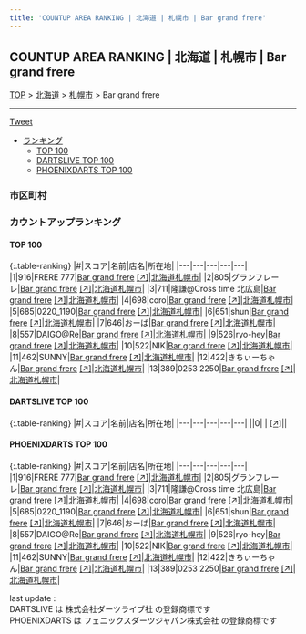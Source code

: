 ```yaml
---
title: 'COUNTUP AREA RANKING | 北海道 | 札幌市 | Bar grand frere'
---
```

## COUNTUP AREA RANKING | 北海道 | 札幌市 | Bar grand frere

[TOP](/darts/rank/) > [北海道](/darts/rank/北海道/) > [札幌市](/darts/rank/北海道/札幌市/) > Bar grand frere

___

<a href="https://twitter.com/share?ref_src=twsrc%5Etfw" data-text="COUNTUP AREA RANKING | 北海道札幌市Bar grand frere" class="twitter-share-button" data-hashtags="DARTSLIVE,PHOENIXDARTS,darts,ダーツ" data-show-count="false">Tweet</a>

* [ランキング](#カウントアップランキング)
    * [TOP 100](#top-100)
    * [DARTSLIVE TOP 100](#dartslive-top-100)
    * [PHOENIXDARTS TOP 100](#phoenixdarts-top-100)

### 市区町村

<ul>

</ul>

### カウントアップランキング

#### TOP 100



{:.table-ranking}
|#|スコア|名前|店名|所在地|
|---|---|---|---|---|
|1|916|<span class="rank-name-pd">FRERE 777</span>|<a href="/darts/rank/shops/47048.html">Bar grand frere</a> <a href="https://vs.phoenixdarts.com/jp/shop/shopDetailInfo/s_47048?s_seq=47048">[↗]</a>|<a href="/darts/rank/北海道/札幌市">北海道札幌市</a>|
|2|805|<span class="rank-name-pd">グランフレーレ</span>|<a href="/darts/rank/shops/47048.html">Bar grand frere</a> <a href="https://vs.phoenixdarts.com/jp/shop/shopDetailInfo/s_47048?s_seq=47048">[↗]</a>|<a href="/darts/rank/北海道/札幌市">北海道札幌市</a>|
|3|711|<span class="rank-name-pd">隆謙@Cross time 北広島</span>|<a href="/darts/rank/shops/47048.html">Bar grand frere</a> <a href="https://vs.phoenixdarts.com/jp/shop/shopDetailInfo/s_47048?s_seq=47048">[↗]</a>|<a href="/darts/rank/北海道/札幌市">北海道札幌市</a>|
|4|698|<span class="rank-name-pd">coro</span>|<a href="/darts/rank/shops/47048.html">Bar grand frere</a> <a href="https://vs.phoenixdarts.com/jp/shop/shopDetailInfo/s_47048?s_seq=47048">[↗]</a>|<a href="/darts/rank/北海道/札幌市">北海道札幌市</a>|
|5|685|<span class="rank-name-pd">0220_1190</span>|<a href="/darts/rank/shops/47048.html">Bar grand frere</a> <a href="https://vs.phoenixdarts.com/jp/shop/shopDetailInfo/s_47048?s_seq=47048">[↗]</a>|<a href="/darts/rank/北海道/札幌市">北海道札幌市</a>|
|6|651|<span class="rank-name-pd">shun</span>|<a href="/darts/rank/shops/47048.html">Bar grand frere</a> <a href="https://vs.phoenixdarts.com/jp/shop/shopDetailInfo/s_47048?s_seq=47048">[↗]</a>|<a href="/darts/rank/北海道/札幌市">北海道札幌市</a>|
|7|646|<span class="rank-name-pd">おーば</span>|<a href="/darts/rank/shops/47048.html">Bar grand frere</a> <a href="https://vs.phoenixdarts.com/jp/shop/shopDetailInfo/s_47048?s_seq=47048">[↗]</a>|<a href="/darts/rank/北海道/札幌市">北海道札幌市</a>|
|8|557|<span class="rank-name-pd">DAIGO@Re</span>|<a href="/darts/rank/shops/47048.html">Bar grand frere</a> <a href="https://vs.phoenixdarts.com/jp/shop/shopDetailInfo/s_47048?s_seq=47048">[↗]</a>|<a href="/darts/rank/北海道/札幌市">北海道札幌市</a>|
|9|526|<span class="rank-name-pd">ryo-hey</span>|<a href="/darts/rank/shops/47048.html">Bar grand frere</a> <a href="https://vs.phoenixdarts.com/jp/shop/shopDetailInfo/s_47048?s_seq=47048">[↗]</a>|<a href="/darts/rank/北海道/札幌市">北海道札幌市</a>|
|10|522|<span class="rank-name-pd">NIK</span>|<a href="/darts/rank/shops/47048.html">Bar grand frere</a> <a href="https://vs.phoenixdarts.com/jp/shop/shopDetailInfo/s_47048?s_seq=47048">[↗]</a>|<a href="/darts/rank/北海道/札幌市">北海道札幌市</a>|
|11|462|<span class="rank-name-pd">SUNNY</span>|<a href="/darts/rank/shops/47048.html">Bar grand frere</a> <a href="https://vs.phoenixdarts.com/jp/shop/shopDetailInfo/s_47048?s_seq=47048">[↗]</a>|<a href="/darts/rank/北海道/札幌市">北海道札幌市</a>|
|12|422|<span class="rank-name-pd">きちぃーちゃん</span>|<a href="/darts/rank/shops/47048.html">Bar grand frere</a> <a href="https://vs.phoenixdarts.com/jp/shop/shopDetailInfo/s_47048?s_seq=47048">[↗]</a>|<a href="/darts/rank/北海道/札幌市">北海道札幌市</a>|
|13|389|<span class="rank-name-pd">0253 2250</span>|<a href="/darts/rank/shops/47048.html">Bar grand frere</a> <a href="https://vs.phoenixdarts.com/jp/shop/shopDetailInfo/s_47048?s_seq=47048">[↗]</a>|<a href="/darts/rank/北海道/札幌市">北海道札幌市</a>|


#### DARTSLIVE TOP 100



{:.table-ranking}
|#|スコア|名前|店名|所在地|
|---|---|---|---|---|
||0|<span class="rank-name-dl"> </span>|<a href="/darts/rank/shops/.html"></a> <a href="">[↗]</a>|<a href="/darts/rank//"></a>|


#### PHOENIXDARTS TOP 100



{:.table-ranking}
|#|スコア|名前|店名|所在地|
|---|---|---|---|---|
|1|916|<span class="rank-name-pd">FRERE 777</span>|<a href="/darts/rank/shops/47048.html">Bar grand frere</a> <a href="https://vs.phoenixdarts.com/jp/shop/shopDetailInfo/s_47048?s_seq=47048">[↗]</a>|<a href="/darts/rank/北海道/札幌市">北海道札幌市</a>|
|2|805|<span class="rank-name-pd">グランフレーレ</span>|<a href="/darts/rank/shops/47048.html">Bar grand frere</a> <a href="https://vs.phoenixdarts.com/jp/shop/shopDetailInfo/s_47048?s_seq=47048">[↗]</a>|<a href="/darts/rank/北海道/札幌市">北海道札幌市</a>|
|3|711|<span class="rank-name-pd">隆謙@Cross time 北広島</span>|<a href="/darts/rank/shops/47048.html">Bar grand frere</a> <a href="https://vs.phoenixdarts.com/jp/shop/shopDetailInfo/s_47048?s_seq=47048">[↗]</a>|<a href="/darts/rank/北海道/札幌市">北海道札幌市</a>|
|4|698|<span class="rank-name-pd">coro</span>|<a href="/darts/rank/shops/47048.html">Bar grand frere</a> <a href="https://vs.phoenixdarts.com/jp/shop/shopDetailInfo/s_47048?s_seq=47048">[↗]</a>|<a href="/darts/rank/北海道/札幌市">北海道札幌市</a>|
|5|685|<span class="rank-name-pd">0220_1190</span>|<a href="/darts/rank/shops/47048.html">Bar grand frere</a> <a href="https://vs.phoenixdarts.com/jp/shop/shopDetailInfo/s_47048?s_seq=47048">[↗]</a>|<a href="/darts/rank/北海道/札幌市">北海道札幌市</a>|
|6|651|<span class="rank-name-pd">shun</span>|<a href="/darts/rank/shops/47048.html">Bar grand frere</a> <a href="https://vs.phoenixdarts.com/jp/shop/shopDetailInfo/s_47048?s_seq=47048">[↗]</a>|<a href="/darts/rank/北海道/札幌市">北海道札幌市</a>|
|7|646|<span class="rank-name-pd">おーば</span>|<a href="/darts/rank/shops/47048.html">Bar grand frere</a> <a href="https://vs.phoenixdarts.com/jp/shop/shopDetailInfo/s_47048?s_seq=47048">[↗]</a>|<a href="/darts/rank/北海道/札幌市">北海道札幌市</a>|
|8|557|<span class="rank-name-pd">DAIGO@Re</span>|<a href="/darts/rank/shops/47048.html">Bar grand frere</a> <a href="https://vs.phoenixdarts.com/jp/shop/shopDetailInfo/s_47048?s_seq=47048">[↗]</a>|<a href="/darts/rank/北海道/札幌市">北海道札幌市</a>|
|9|526|<span class="rank-name-pd">ryo-hey</span>|<a href="/darts/rank/shops/47048.html">Bar grand frere</a> <a href="https://vs.phoenixdarts.com/jp/shop/shopDetailInfo/s_47048?s_seq=47048">[↗]</a>|<a href="/darts/rank/北海道/札幌市">北海道札幌市</a>|
|10|522|<span class="rank-name-pd">NIK</span>|<a href="/darts/rank/shops/47048.html">Bar grand frere</a> <a href="https://vs.phoenixdarts.com/jp/shop/shopDetailInfo/s_47048?s_seq=47048">[↗]</a>|<a href="/darts/rank/北海道/札幌市">北海道札幌市</a>|
|11|462|<span class="rank-name-pd">SUNNY</span>|<a href="/darts/rank/shops/47048.html">Bar grand frere</a> <a href="https://vs.phoenixdarts.com/jp/shop/shopDetailInfo/s_47048?s_seq=47048">[↗]</a>|<a href="/darts/rank/北海道/札幌市">北海道札幌市</a>|
|12|422|<span class="rank-name-pd">きちぃーちゃん</span>|<a href="/darts/rank/shops/47048.html">Bar grand frere</a> <a href="https://vs.phoenixdarts.com/jp/shop/shopDetailInfo/s_47048?s_seq=47048">[↗]</a>|<a href="/darts/rank/北海道/札幌市">北海道札幌市</a>|
|13|389|<span class="rank-name-pd">0253 2250</span>|<a href="/darts/rank/shops/47048.html">Bar grand frere</a> <a href="https://vs.phoenixdarts.com/jp/shop/shopDetailInfo/s_47048?s_seq=47048">[↗]</a>|<a href="/darts/rank/北海道/札幌市">北海道札幌市</a>|


<div class="footer border-top border-gray-light mt-5 pt-3 text-right text-gray">
    last update : <span style="font-weight: italic" id="foot_last_modified"></span><br />
    DARTSLIVE は 株式会社ダーツライブ社 の登録商標です<br />
    PHOENIXDARTS は フェニックスダーツジャパン株式会社 の登録商標です<br />
</div>

<script src="https://cdnjs.cloudflare.com/ajax/libs/jquery.tablesorter/2.31.3/js/jquery.tablesorter.min.js" integrity="sha512-qzgd5cYSZcosqpzpn7zF2ZId8f/8CHmFKZ8j7mU4OUXTNRd5g+ZHBPsgKEwoqxCtdQvExE5LprwwPAgoicguNg==" crossorigin="anonymous" referrerpolicy="no-referrer"></script>
<link rel="stylesheet" href="https://cdnjs.cloudflare.com/ajax/libs/jquery.tablesorter/2.31.3/css/theme.default.min.css" integrity="sha512-wghhOJkjQX0Lh3NSWvNKeZ0ZpNn+SPVXX1Qyc9OCaogADktxrBiBdKGDoqVUOyhStvMBmJQ8ZdMHiR3wuEq8+w==" crossorigin="anonymous" referrerpolicy="no-referrer" />
<script>
$(function() {
    $(".table-ranking").tablesorter({sortList:[[0, 0]]});
    $("#foot_last_modified").text(formatDate(new Date(document.lastModified), 'yyyy-MM-dd HH:mm:ss'));
});
</script>

<script async src="https://platform.twitter.com/widgets.js" charset="utf-8"></script>